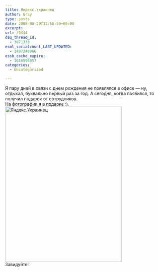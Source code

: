```yaml
---
title: Яндекс.Украинец
author: Gray
type: posts
date: 2008-08-29T12:58:59+00:00
excerpt:
url: /9444
dsq_thread_id:
  - 3871333
esml_socialcount_LAST_UPDATED:
  - 1497240966
essb_cache_expire:
  - 1616596057
categories:
  - Uncategorized

---
```








Я пару дней в связи с днем рождения не появлялся в офисе &#8212; ну, отдыхал, буквально первый раз за год. А сегодня, когда появился, то получил подарок от сотрудников.  
На фотографии я в подарке :).  
[<img src="https://i2.wp.com/img-fotki.yandex.ru/get/36/gray7400.51/0_18f7d_b2619363_L.jpg?resize=375%2C500" width="375" height="500" title="Яндекс.Украинец" alt="Яндекс.Украинец" border="0" data-recalc-dims="1" />][1]  
Завидуйте!

 [1]: http://fotki.yandex.ru/users/gray7400/view/102269/